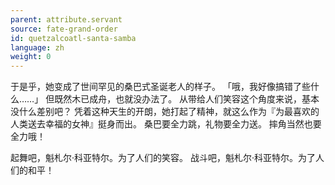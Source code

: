 ```yaml
---
parent: attribute.servant
source: fate-grand-order
id: quetzalcoatl-santa-samba
language: zh
weight: 0
---
```


于是乎，她变成了世间罕见的桑巴式圣诞老人的样子。
「哦，我好像搞错了些什么……」
但既然木已成舟，也就没办法了。
从带给人们笑容这个角度来说，基本没什么差别吧？
凭着这种天生的开朗，她打起了精神，就这么作为『为最喜欢的人类送去幸福的女神』挺身而出。
桑巴要全力跳，礼物要全力送。
摔角当然也要全力哦！

起舞吧，魁札尔·科亚特尔。为了人们的笑容。
战斗吧，魁札尔·科亚特尔。为了人们的和平！
